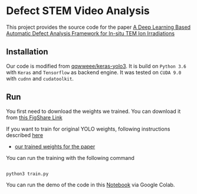 # Defect STEM Video Analysis

This project provides the source code for the paper  [A Deep Learning Based Automatic Defect Analysis Framework for In-situ TEM Ion Irradiations](https://www.sciencedirect.com/science/article/pii/S0927025621002871)

## Installation

Our code is modified from [qqwweee/keras-yolo3](https://github.com/qqwweee/keras-yolo3). It is build on `Python 3.6` with `Keras` and `Tensorflow` as backend engine. It was tested on `CUDA 9.0` with `cudnn` and `cudatoolkit`.

## Run

You first need to download the weights we trained. You can download it from [this FigShare Link](https://doi.org/10.6084/m9.figshare.13217495.v1)

If you want to train for original YOLO weights, following instructions described [here](https://github.com/uw-cmg/DefectSTEMVideoAnalysis/tree/master/codes)

* [our trained weights for the paper](https://github.com/uw-cmg/DefectSTEMVideoAnalysis/blob/master/codes/model_data/NicolaosVII.h5)

You can run the training with the following command

```

python3 train.py

```
You can run the demo of the code in this [Notebook](https://github.com/uw-cmg/DefectSTEMVideoAnalysis/blob/master/YOLODemo.ipynb) via Google Colab.

